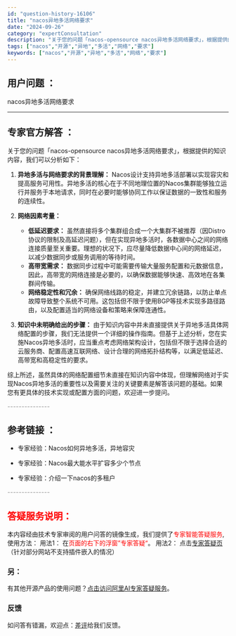 ```yaml
---
id: "question-history-16106"
title: "nacos异地多活网络要求"
date: "2024-09-26"
category: "expertConsultation"
description: "关于您的问题「nacos-opensource nacos异地多活网络要求」，根据提供的知识内容，我们可以分析如下：1. **异地多活与网络要求的背景理解：**   Nacos设计支持异地多活部署以实现容灾和提高服务可用性。异地多活的核心在于不同地理位置的Nacos集群能够独立运行并服务于本地请求，"
tags: ["nacos","开源","异地","多活","网络","要求"]
keywords: ["nacos","开源","异地","多活","网络","要求"]
---
```


## 用户问题 ： 
 nacos异地多活网络要求  

---------------
## 专家官方解答 ：

关于您的问题「nacos-opensource nacos异地多活网络要求」，根据提供的知识内容，我们可以分析如下：

1. **异地多活与网络要求的背景理解：**
   Nacos设计支持异地多活部署以实现容灾和提高服务可用性。异地多活的核心在于不同地理位置的Nacos集群能够独立运行并服务于本地请求，同时在必要时能够协同工作以保证数据的一致性和服务的连续性。

2. **网络因素考量：**
   - **低延迟要求：** 虽然直接将多个集群组合成一个大集群不被推荐（因Distro协议的限制及高延迟问题），但在实现异地多活时，各数据中心之间的网络连接质量至关重要。理想的状况下，应尽量降低数据中心间的网络延迟，以减少数据同步或服务调用的等待时间。
   - **高带宽需求：** 数据同步过程中可能需要传输大量服务配置和元数据信息，因此，高带宽的网络连接是必要的，以确保数据能够快速、高效地在各集群间传输。
   - **网络稳定性和冗余：** 确保网络线路的稳定，并建立冗余链路，以防止单点故障导致整个系统不可用。这包括但不限于使用BGP等技术实现多路径路由，以及配置适当的网络设备和策略来保障连通性。

3. **知识中未明确给出的步骤：**
   由于知识内容中并未直接提供关于异地多活具体网络配置的步骤，我们无法提供一个详细的操作指南。但基于上述分析，您在实施Nacos异地多活时，应当重点考虑网络架构设计，包括但不限于选择合适的云服务商、配置高速互联网络、设计合理的网络拓扑结构等，以满足低延迟、高带宽和高稳定性的要求。

综上所述，虽然具体的网络配置细节未直接在知识内容中体现，但理解网络对于实现Nacos异地多活的重要性以及需要关注的关键要素是解答该问题的基础。如果您有更具体的技术实现或配置方面的问题，欢迎进一步提问。


<font color="#949494">---------------</font> 


## 参考链接 ：

* 专家经验：Nacos如何异地多活，异地容灾 
 
 * 专家经验：Nacos最大能水平扩容多少个节点 
 
 * 专家经验：介绍一下nacos的多租户 


 <font color="#949494">---------------</font> 
 


## <font color="#FF0000">答疑服务说明：</font> 

本内容经由技术专家审阅的用户问答的镜像生成，我们提供了<font color="#FF0000">专家智能答疑服务</font>,使用方法：
用法1： 在<font color="#FF0000">页面的右下的浮窗”专家答疑“</font>。
用法2： 点击[专家答疑页](https://answer.opensource.alibaba.com/docs/intro)（针对部分网站不支持插件嵌入的情况）
### 另：


有其他开源产品的使用问题？[点击访问阿里AI专家答疑服务](https://answer.opensource.alibaba.com/docs/intro)。
### 反馈
如问答有错漏，欢迎点：[差评](https://ai.nacos.io/user/feedbackByEnhancerGradePOJOID?enhancerGradePOJOId=16126)给我们反馈。
